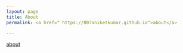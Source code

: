 ```yaml
---
layout: page
title: About
permalink: <a href=" https://007aniketkumar.github.io">about</a>

---
```

<a href=" https://007aniketkumar.github.io">about</a>
